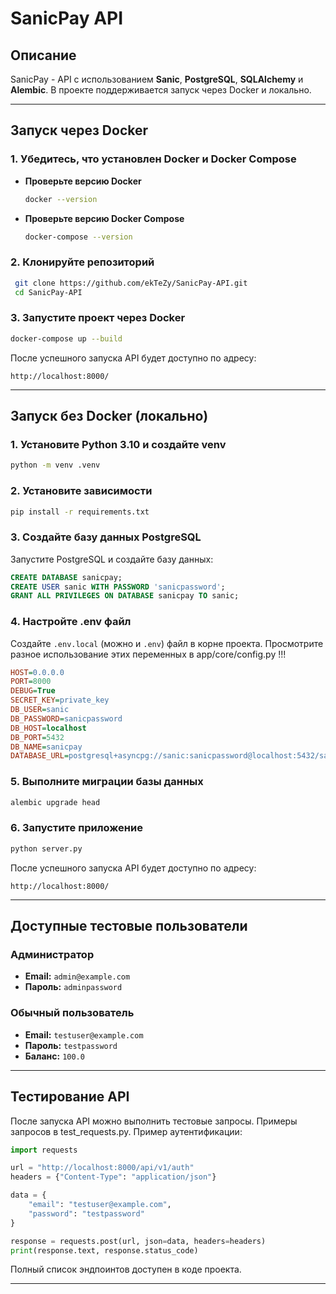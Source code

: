 # SanicPay API

## Описание
SanicPay - API с использованием **Sanic**, **PostgreSQL**, **SQLAlchemy** и **Alembic**. В проекте поддерживается запуск через Docker и локально.

---

## Запуск через Docker
### **1. Убедитесь, что установлен Docker и Docker Compose**

- **Проверьте версию Docker**
  ```sh
  docker --version
  ```
- **Проверьте версию Docker Compose**
  ```sh
  docker-compose --version
  ```

### **2. Клонируйте репозиторий**
```sh
 git clone https://github.com/ekTeZy/SanicPay-API.git
 cd SanicPay-API
```

### **3. Запустите проект через Docker**
```sh
docker-compose up --build
```
После успешного запуска API будет доступно по адресу:
```
http://localhost:8000/
```

---

## Запуск без Docker (локально)
### **1. Установите Python 3.10 и создайте venv**
```sh
python -m venv .venv
```

### **2. Установите зависимости**
```sh
pip install -r requirements.txt
```

### **3. Создайте базу данных PostgreSQL**
Запустите PostgreSQL и создайте базу данных:
```sql
CREATE DATABASE sanicpay;
CREATE USER sanic WITH PASSWORD 'sanicpassword';
GRANT ALL PRIVILEGES ON DATABASE sanicpay TO sanic;
```

### **4. Настройте .env файл**
Создайте `.env.local` (можно и `.env`) файл в корне проекта.
Просмотрите разное использование этих переменных в app/core/config.py !!!
```ini
HOST=0.0.0.0
PORT=8000
DEBUG=True
SECRET_KEY=private_key
DB_USER=sanic
DB_PASSWORD=sanicpassword
DB_HOST=localhost
DB_PORT=5432
DB_NAME=sanicpay
DATABASE_URL=postgresql+asyncpg://sanic:sanicpassword@localhost:5432/sanicpay
```

### **5. Выполните миграции базы данных**
```sh
alembic upgrade head
```

### **6. Запустите приложение**
```sh
python server.py
```
После успешного запуска API будет доступно по адресу:
```
http://localhost:8000/
```

---

## **Доступные тестовые пользователи**
### **Администратор**
- **Email:** `admin@example.com`
- **Пароль:** `adminpassword`

### **Обычный пользователь**
- **Email:** `testuser@example.com`
- **Пароль:** `testpassword`
- **Баланс:** `100.0`

---

## **Тестирование API**
После запуска API можно выполнить тестовые запросы. Примеры запросов в test_requests.py.
Пример аутентификации:
```python
import requests

url = "http://localhost:8000/api/v1/auth"
headers = {"Content-Type": "application/json"}

data = {
    "email": "testuser@example.com",
    "password": "testpassword"
}

response = requests.post(url, json=data, headers=headers)
print(response.text, response.status_code)
```

Полный список эндпоинтов доступен в коде проекта.

---
